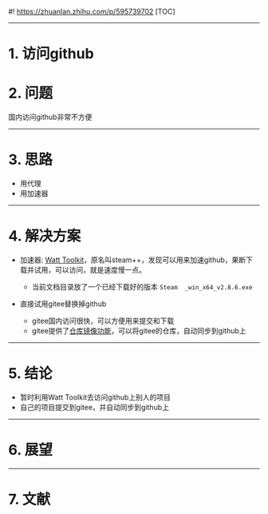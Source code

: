#! https://zhuanlan.zhihu.com/p/595739702
[TOC]

------------------------------------------------------------------------------

# 1. 访问github

# 2. 问题

国内访问github非常不方便




------------------------------------------------------------------------------

# 3. 思路

* 用代理
* 用加速器


------------------------------------------------------------------------------

# 4. 解决方案

* 加速器: [Watt Toolkit](https://steampp.net/)，原名叫steam++，发现可以用来加速github，果断下载并试用，可以访问，就是速度慢一点。
  * 当前文档目录放了一个已经下载好的版本 `Steam  _win_x64_v2.8.6.exe`

* 直接试用gitee替换掉github
  * gitee国内访问很快，可以方便用来提交和下载
  * gitee提供了[仓库镜像功能](https://gitee.com/help/articles/4336#article-header0)，可以将gitee的仓库，自动同步到github上



------------------------------------------------------------------------------

# 5. 结论

* 暂时利用Watt Toolkit去访问github上别人的项目
* 自己的项目提交到gitee，并自动同步到github上



------------------------------------------------------------------------------

# 6. 展望




------------------------------------------------------------------------------

# 7. 文献


